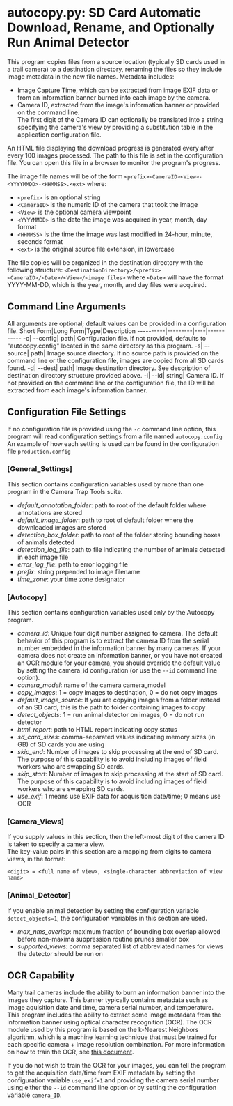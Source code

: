 # autocopy.py: SD Card Automatic Download, Rename, and Optionally Run Animal Detector

This program copies files from a source location (typically SD cards used in a trail camera)
to a destination directory, renaming the files so they include image metadata in the 
new file names.  Metadata includes:
- Image Capture Time, which can be extracted from image EXIF data or from an information banner
  burned into each image by the camera.
- Camera ID, extracted from the image's information banner or provided on the command line.  
  The first digit of the Camera ID can optionally be translated into a string specifying the 
  camera's view by providing a substitution table in the application configuration file.

An HTML file displaying the download progress is generated every after every 100 images processed.
The path to this file is set in the configuration file.  You can open this file in a browser
to monitor the program's progress.

The image file names will be of the form ```<prefix><CameraID><View>-<YYYYMMDD>-<HHMMSS>.<ext>``` where:
 -   ```<prefix>``` is an optional string
 -   ```<CameraID>``` is the numeric ID of the camera that took the image
 -   ```<View>``` is the optional camera viewpoint
 -   ```<YYYYMMDD>``` is the date the image was acquired in year, month, day format
 -   ```<HHMMSS>``` is the time the image was last modified in 24-hour, minute, seconds format
 -   ```<ext>``` is the original source file extension, in lowercase

The file copies will be organized in the destination directory with the following structure:
    ```<DestinationDirectory>/<prefix><CameraID>/<Date>/<View>/<image files>``` 
where ```<Date>``` will have the format YYYY-MM-DD, which is the year, month, and day files were acquired.    

## Command Line Arguments
All arguments are optional; default values can be provided in a configuration file.
Short Form|Long Form|Type|Description
----------|---------|----|-----------
-c| --config|    path|      Configuration file.  If not provided, defaults to "autocopy.config" located in the same directory as this program.
-s| --source|    path|      Image source directory.  If no source path is provided on the command line or the configuration file, images are copied from all SD cards found.
-d| --dest|      path|      Image destination directory.  See description of destination directory structure provided above.
-i| --id|        string|    Camera ID.  If not provided on the command line or the configuration file, the ID will be extracted from each image's information banner.

## Configuration File Settings
If no configuration file is provided using the ```-c``` command line option, this program will read configuration settings from a file named ```autocopy.config``` An example of how each setting is used can be found in the configuration file ```production.config```

### [General_Settings]   
This section contains configuration variables used by more than one program in the Camera Trap Tools suite.   
                          
* _default_annotation_folder_: path to root of the default folder where annotations are stored
* _default_image_folder_: path to root of default folder where the downloaded images are stored
* _detection_box_folder_: path to root of the folder storing bounding boxes of animals detected
* _detection_log_file_: path to file indicating the number of animals detected in each image file
* _error_log_file_: path to error logging file
* _prefix_: string prepended to image filename
* _time_zone_: your time zone designator

### [Autocopy]
This section contains configuration variables used only by the Autocopy program.

* _camera_id_: Unique four digit number assigned to camera.  The default behavior of this program is to extract the camera ID from the serial number embedded in the information banner by many cameras. If your camera does not create an information banner, or you have not created an OCR module for your camera, you should override the default value by setting the camera_id configuration (or use the ```--id``` command line option).
* _camera_model_: name of the camera camera_model
* _copy_images_: 1 = copy images to destination, 0 = do not copy images
* _default_image_source_: If you are copying images from a folder instead of an SD card, this is the path to folder containing images to copy
* _detect_objects_: 1 = run animal detector on images, 0 = do not run detector
* _html_report_: path to HTML report indicating copy status
* _sd_card_sizes_: comma-separated values indicating memory sizes (in GB) of SD cards you are using
* _skip_end_: Number of images to skip processing at the end of SD card.  The purpose of this capability is to avoid including images of field workers who are swapping SD cards.
* _skip_start_: Number of images to skip processing at the start of SD card. The purpose of this capability is to avoid including images of field workers who are swapping SD cards.
* _use_exif_: 1 means use EXIF data for acquisition date/time; 0 means use OCR

### [Camera_Views]
If you supply values in this section, then the left-most digit of the camera ID is taken to specify a camera view.  
The key-value pairs in this section are a mapping from digits to camera views, in the format: 

```<digit> = <full name of view>, <single-character abbreviation of view name>```

### [Animal_Detector]
If you enable animal detection by setting the configuration variable ```detect_objects=1```, the configuration variables in this section are used.

* _max_nms_overlap_: maximum fraction of bounding box overlap allowed before non-maxima suppression routine prunes smaller box 
* _supported_views_: comma separated list of abbreviated names for views the detector should be run on


## OCR Capability
Many trail cameras include the ability to burn an information banner into the images they capture. This banner typically contains metadata such as image aquisition date and time, camera serial number, and temperature.  This program includes the ability to extract some image metadata from the information banner using optical character recognition (OCR).  The OCR module used by this program is based on the k-Nearest Neighbors algorithm, which is a machine learning technique that must be trained for each specific camera + image resolution combination.  For more information on how to train the OCR, see [this document](https://github.com/hiltonml/camera_trap_tools/edit/main/code/utils/OCR/README.md).

If you do not wish to train the OCR for your images, you can tell the program to get the acquisition date/time from EXIF metadata by setting the configuration variable ```use_exif=1``` and providing the camera serial number using either the ```--id``` command line option or by setting the configuration variable ```camera_ID```.
